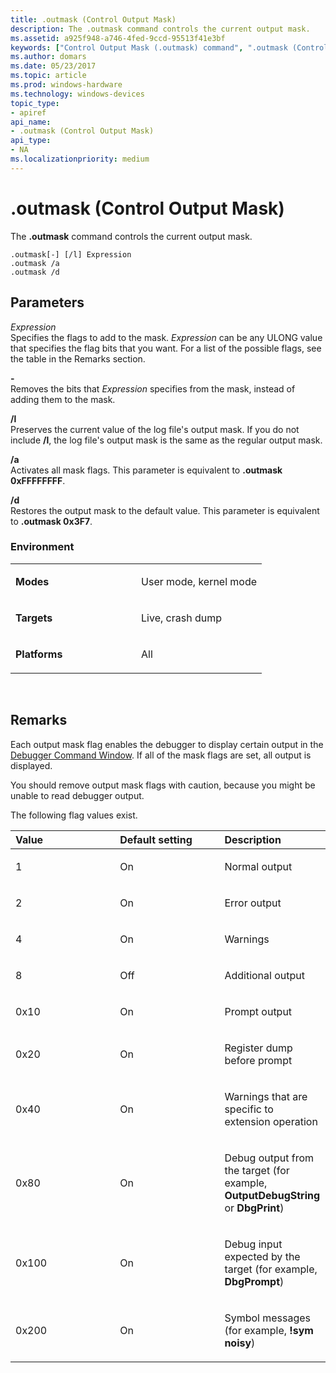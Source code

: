 ```yaml
---
title: .outmask (Control Output Mask)
description: The .outmask command controls the current output mask.
ms.assetid: a925f948-a746-4fed-9ccd-95513f41e3bf
keywords: ["Control Output Mask (.outmask) command", ".outmask (Control Output Mask) Windows Debugging"]
ms.author: domars
ms.date: 05/23/2017
ms.topic: article
ms.prod: windows-hardware
ms.technology: windows-devices
topic_type:
- apiref
api_name:
- .outmask (Control Output Mask)
api_type:
- NA
ms.localizationpriority: medium
---
```


# .outmask (Control Output Mask)


The **.outmask** command controls the current output mask.

```
.outmask[-] [/l] Expression 
.outmask /a 
.outmask /d
```

## <span id="Parameters"></span><span id="parameters"></span><span id="PARAMETERS"></span>Parameters


<span id="_______Expression______"></span><span id="_______expression______"></span><span id="_______EXPRESSION______"></span> *Expression*   
Specifies the flags to add to the mask. *Expression* can be any ULONG value that specifies the flag bits that you want. For a list of the possible flags, see the table in the Remarks section.

<span id="_______-______"></span> **-**   
Removes the bits that *Expression* specifies from the mask, instead of adding them to the mask.

<span id="________l______"></span><span id="________L______"></span> **/l**   
Preserves the current value of the log file's output mask. If you do not include **/l**, the log file's output mask is the same as the regular output mask.

<span id="________a______"></span><span id="________A______"></span> **/a**   
Activates all mask flags. This parameter is equivalent to **.outmask 0xFFFFFFFF**.

<span id="________d______"></span><span id="________D______"></span> **/d**   
Restores the output mask to the default value. This parameter is equivalent to **.outmask 0x3F7**.

### <span id="Environment"></span><span id="environment"></span><span id="ENVIRONMENT"></span>Environment

<table>
<colgroup>
<col width="50%" />
<col width="50%" />
</colgroup>
<tbody>
<tr class="odd">
<td align="left"><p><strong>Modes</strong></p></td>
<td align="left"><p>User mode, kernel mode</p></td>
</tr>
<tr class="even">
<td align="left"><p><strong>Targets</strong></p></td>
<td align="left"><p>Live, crash dump</p></td>
</tr>
<tr class="odd">
<td align="left"><p><strong>Platforms</strong></p></td>
<td align="left"><p>All</p></td>
</tr>
</tbody>
</table>

 

Remarks
-------

Each output mask flag enables the debugger to display certain output in the [Debugger Command Window](debugger-command-window.md). If all of the mask flags are set, all output is displayed.

You should remove output mask flags with caution, because you might be unable to read debugger output.

The following flag values exist.

<table>
<colgroup>
<col width="33%" />
<col width="33%" />
<col width="33%" />
</colgroup>
<thead>
<tr class="header">
<th align="left">Value</th>
<th align="left">Default setting</th>
<th align="left">Description</th>
</tr>
</thead>
<tbody>
<tr class="odd">
<td align="left"><p>1</p></td>
<td align="left"><p>On</p></td>
<td align="left"><p>Normal output</p></td>
</tr>
<tr class="even">
<td align="left"><p>2</p></td>
<td align="left"><p>On</p></td>
<td align="left"><p>Error output</p></td>
</tr>
<tr class="odd">
<td align="left"><p>4</p></td>
<td align="left"><p>On</p></td>
<td align="left"><p>Warnings</p></td>
</tr>
<tr class="even">
<td align="left"><p>8</p></td>
<td align="left"><p>Off</p></td>
<td align="left"><p>Additional output</p></td>
</tr>
<tr class="odd">
<td align="left"><p>0x10</p></td>
<td align="left"><p>On</p></td>
<td align="left"><p>Prompt output</p></td>
</tr>
<tr class="even">
<td align="left"><p>0x20</p></td>
<td align="left"><p>On</p></td>
<td align="left"><p>Register dump before prompt</p></td>
</tr>
<tr class="odd">
<td align="left"><p>0x40</p></td>
<td align="left"><p>On</p></td>
<td align="left"><p>Warnings that are specific to extension operation</p></td>
</tr>
<tr class="even">
<td align="left"><p>0x80</p></td>
<td align="left"><p>On</p></td>
<td align="left"><p>Debug output from the target (for example, <strong>OutputDebugString</strong> or <strong>DbgPrint</strong>)</p></td>
</tr>
<tr class="odd">
<td align="left"><p>0x100</p></td>
<td align="left"><p>On</p></td>
<td align="left"><p>Debug input expected by the target (for example, <strong>DbgPrompt</strong>)</p></td>
</tr>
<tr class="even">
<td align="left"><p>0x200</p></td>
<td align="left"><p>On</p></td>
<td align="left"><p>Symbol messages (for example, <strong>!sym noisy</strong>)</p></td>
</tr>
</tbody>
</table>

 

 

 





